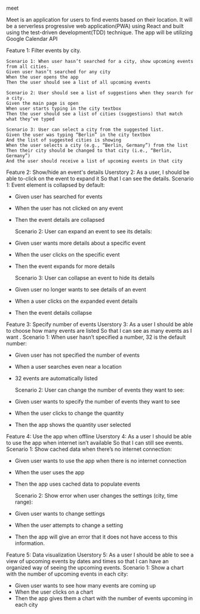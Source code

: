 meet

Meet is an application for users to find events based on their location. It will be a serverless progressive web application(PWA) using React and built using the test-driven development(TDD) technique. The app will be utilizing Google Calendar API


Feature 1: 	Filter events by city.

    Scenario 1: When user hasn’t searched for a city, show upcoming events from all cities.
    Given user hasn’t searched for any city
    When the user opens the app
    Then the user should see a list of all upcoming events

    Scenario 2: User should see a list of suggestions when they search for a city.
    Given the main page is open
    When user starts typing in the city textbox
    Then the user should see a list of cities (suggestions) that match what they’ve typed

    Scenario 3: User can select a city from the suggested list.
    Given the user was typing “Berlin” in the city textbox
    And the list of suggested cities is showing
    When the user selects a city (e.g., “Berlin, Germany”) from the list
    Then their city should be changed to that city (i.e., “Berlin, Germany”)
    And the user should receive a list of upcoming events in that city




Feature 2: 	Show/hide an event's details
Userstory 2: 	As a user,
		I should be able to-click on the event to expand it
		So that I can see the details.
	Scenario 1: 	Event element is collapsed by default:

 - Given user has searched for events
 - When the user has not clicked on any event
 - Then the event details are collapsed

	Scenario 2: 	User can expand an event to see its details:

- Given user wants more details about a specific event
- When the user clicks on the specific event
- Then the event expands for more details


 	Scenario 3: 	User can collapse an event to hide its details

- Given user no longer wants to see details of an event
- When a user clicks on the expanded event details
- Then the event details collapse 


Feature 3: 	Specify number of events
Userstory 3: 	As a user
		I should be able to choose how many events are listed
		So that I can see as many events as I want . 
	Scenario 1: 	When user hasn’t specified a number, 32 is the default number:

- Given user has not specified the number of events 
- When a user searches even near a location
- 32 events are automatically listed 

 	Scenario 2: 	User can change the number of events they want to see:

 - Given user wants to specify the number of events they want to see
- When the user clicks to change the quantity
- Then the app shows the quantity user selected 




Feature 4: 	Use the app when offline
Userstory 4: 	As a user
 		I should be able to use the app when internet isn’t available
 		So that I can still see events.
	Scenario 1: 	Show cached data when there’s no internet connection:

- Given user wants to use the app when there is no internet connection
- When the user uses the app
- Then the app uses cached data to populate events 

 	Scenario 2: 	Show error when user changes the settings (city, time range):

 - Given user wants to change settings
- When the user attempts to change a setting
- Then the app will give an error that it does not have access to this information.


Feature 5: 	Data visualization
Userstory 5: 	As a user
		I should be able to see a view of upcoming events by dates 			and times so that I can have an organized way of seeing the 		upcoming events.
	Scenario 1: 	Show a chart with the number of upcoming events in each city:

- Given user wants to see how many events are coming up
- When the user clicks on a chart
- Then the app gives them a chart with the number of events upcoming in each
city 
